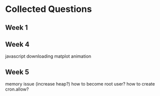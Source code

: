 # Collected Questions

## Week 1

## Week 4
javascript downloading
matplot animation

## Week 5
memory issue (increase heap?)
how to become root user?
how to create cron.allow?

